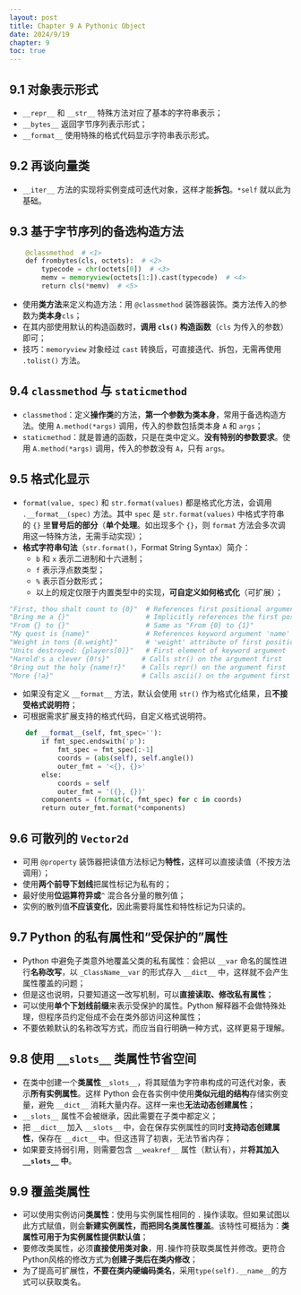 ```yaml
---
layout: post
title: Chapter 9 A Pythonic Object
date: 2024/9/19
chapter: 9
toc: true
---
```


## 9.1 对象表示形式

- `__repr__` 和 `__str__` 特殊方法对应了基本的字符串表示；
- `__bytes__` 返回字节序列表示形式；
- `__format__` 使用特殊的格式代码显示字符串表示形式。

## 9.2 再谈向量类

- `__iter__` 方法的实现将实例变成可迭代对象，这样才能**拆包**。`*self` 就以此为基础。

## 9.3 基于字节序列的备选构造方法

```python
    @classmethod  # <1>  
    def frombytes(cls, octets):  # <2>  
        typecode = chr(octets[0])  # <3>  
        memv = memoryview(octets[1:]).cast(typecode)  # <4>  
        return cls(*memv)  # <5>
```

- 使用**类方法**来定义构造方法：用 `@classmethod` 装饰器装饰。类方法传入的参数为**类本身**`cls`；
- 在其内部使用默认的构造函数时，**调用 `cls()` 构造函数**（`cls` 为传入的参数）即可；
- 技巧：`memoryview` 对象经过 `cast` 转换后，可直接迭代、拆包，无需再使用 `.tolist()` 方法。

## 9.4 `classmethod` 与 `staticmethod`

- `classmethod`：定义**操作类**的方法，**第一个参数为类本身**，常用于备选构造方法。使用 `A.method(*args)` 调用，传入的参数包括类本身 `A` 和 `args`；
- `staticmethod`：就是普通的函数，只是在类中定义。**没有特别的参数要求**。使用 `A.method(*args)` 调用，传入的参数没有 `A`，只有 `args`。

## 9.5 格式化显示

- `format(value, spec)` 和 `str.format(values)` 都是格式化方法，会调用 `.__format__(spec)` 方法。其中 `spec` 是 `str.format(values)` 中格式字符串的 `{}` 里**冒号后的部分**（**单个处理**。如出现多个 `{}`，则 `format` 方法会多次调用这一特殊方法，无需手动实现）；
- **格式字符串句法**（`str.format()`，Format String Syntax）简介：
    - `b` 和 `x` 表示二进制和十六进制；
    - `f` 表示浮点数类型；
    - `%` 表示百分数形式；
    - 以上的规定仅限于内置类型中的实现，**可自定义如何格式化**（可扩展）；

```python
"First, thou shalt count to {0}"  # References first positional argument
"Bring me a {}"                   # Implicitly references the first positional argument
"From {} to {}"                   # Same as "From {0} to {1}"
"My quest is {name}"              # References keyword argument 'name'
"Weight in tons {0.weight}"       # 'weight' attribute of first positional arg
"Units destroyed: {players[0]}"   # First element of keyword argument 'players'.
"Harold's a clever {0!s}"        # Calls str() on the argument first
"Bring out the holy {name!r}"    # Calls repr() on the argument first
"More {!a}"                      # Calls ascii() on the argument first
```

- 如果没有定义 `__format__` 方法，默认会使用 `str()` 作为格式化结果，且**不接受格式说明符**；
- 可根据需求扩展支持的格式代码，自定义格式说明符。

```python
    def __format__(self, fmt_spec=''):  
        if fmt_spec.endswith('p'):  
            fmt_spec = fmt_spec[:-1]  
            coords = (abs(self), self.angle())  
            outer_fmt = '<{}, {}>'  
        else:  
            coords = self  
            outer_fmt = '({}, {})'  
        components = (format(c, fmt_spec) for c in coords)  
        return outer_fmt.format(*components)
```

## 9.6 可散列的 `Vector2d`

- 可用 `@property` 装饰器把读值方法标记为**特性**，这样可以直接读值（不按方法调用）；
- 使用**两个前导下划线**把属性标记为私有的；
- 最好使用**位运算符异或**`^` 混合各分量的散列值；
- 实例的散列值**不应该变化**，因此需要将属性和特性标记为只读的。

## 9.7 Python 的私有属性和“受保护的”属性

- Python 中避免子类意外地覆盖父类的私有属性：会把以 `__var` 命名的属性进行**名称改写**，以 `_ClassName__var` 的形式存入 `__dict__` 中，这样就不会产生属性覆盖的问题；
- 但是这也说明，只要知道这一改写机制，可以**直接读取、修改私有属性**；
- 可以使用**单个下划线前缀**来表示受保护的属性。Python 解释器不会做特殊处理，但程序员约定俗成不会在类外部访问这种属性；
- 不要依赖默认的名称改写方式，而应当自行明确一种方式，这样更易于理解。

## 9.8 使用 `__slots__` 类属性节省空间

- 在类中创建一个**类属性**`__slots__`，将其赋值为字符串构成的可迭代对象，表示**所有实例属性**。这样 Python 会在各实例中使用**类似元组的结构**存储实例变量，避免 `__dict__` 消耗大量内存。这样一来也**无法动态创建属性**；
- `__slots__` 属性不会被继承，因此需要在子类中都定义；
- 把 `__dict__` 加入 `__slots__` 中，会在保存实例属性的同时**支持动态创建属性**，保存在 `__dict__` 中。但这违背了初衷，无法节省内存；
- 如果要支持弱引用，则需要包含 `__weakref__` 属性（默认有），并**将其加入 `__slots__` 中**。

## 9.9 覆盖类属性

- 可以使用实例访问**类属性**：使用与实例属性相同的 `.` 操作读取。但如果试图以此方式赋值，则会**新建实例属性，而把同名类属性覆盖**。该特性可概括为：**类属性可用于为实例属性提供默认值**；
- 要修改类属性，必须**直接使用类对象**，用`.`操作符获取类属性并修改。更符合Python风格的修改方式为**创建子类后在类内修改**；
- 为了提高可扩展性，**不要在类内硬编码类名**，采用`type(self).__name__`的方式可以获取类名。

